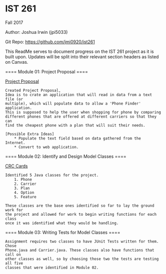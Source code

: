 # IST 261

Fall 2017

Author: Joshua Irwin (jpi5033)

Git Repo: https://github.com/jmi0920/ist261

This ReadMe serves to document progress on the IST 261 project as it is built upon.
Updates will be split into their relevant section headers as listed on Canvas.

==== Module 01: Project Proposal ====

[Project Proposal](https://drive.google.com/file/d/0B66X1gId2oGROXlfSXYzRkhuTkE/view?usp=sharing)

    Created Project Proposal,
    Idea is to crate an application that will read in data from a text file (or
    multiple), which will populate data to allow a 'Phone Finder' application.
    This is supposed to help the user when shopping for phone by comparing 
    different phones that are offered at different carriers so that they can 
    find the cheapest phone with a plan that will suit their needs.

    [Possible Extra Ideas]
        * Populate the text field based on data gathered from the Internet.
        * Convert to web application.

====  Module 02: Identify and Design Model Classes ====

[CRC Cards](https://drive.google.com/file/d/0B66X1gId2oGROVlvV0hTb2IxUEk/view?usp=sharing)

    Identified 5 Java classes for the project.
        1. Phone
        2. Carrier
        3. Plan
        4. Option
        5. Feature

    These classes are the base ones identified so far to lay the ground work for
    the project and allowed for work to begin writing functions for each class
    once it was identified what they would be handling.

====  Module 03: Writing Tests for Model Classes ====

    Assignment requires two classes to have JUnit Tests written for them. Chose 
    Phone.java and Carrier.java. These classes also have functions that call on
    other classes as well, so by choosing those two the tests are testing all five
    classes that were identified in Module 02.
